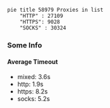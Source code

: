 
```mermaid
pie title 58979 Proxies in list
    "HTTP" : 27109
    "HTTPS": 9028
    "SOCKS" : 30324
```

### Some Info
#### Average Timeout

- mixed: 3.6s
- http: 1.9s
- https: 8.2s
- socks: 5.2s